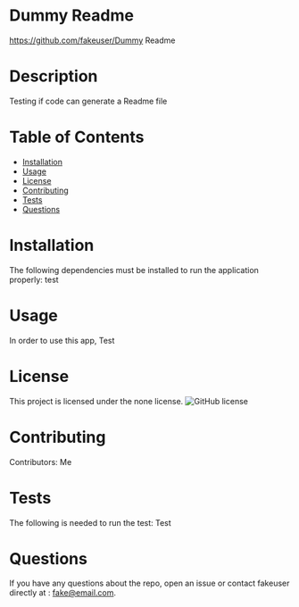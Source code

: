 
# Dummy Readme
https://github.com/fakeuser/Dummy Readme
# Description
Testing if code can generate a Readme file
# Table of Contents 
* [Installation](#installation)
* [Usage](#usage)
* [License](#license)
* [Contributing](#contributing)
* [Tests](#tests)
* [Questions](#questions)
# Installation
The following dependencies must be installed to run the application properly: test
# Usage
In order to use this app, Test
# License
This project is licensed under the none license. 
![GitHub license](https://img.shields.io/badge/license-none-blue.svg)
# Contributing
​Contributors: Me
# Tests
The following is needed to run the test: Test
# Questions
If you have any questions about the repo, open an issue or contact fakeuser directly at : fake@email.com.
